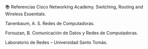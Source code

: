 📚 Referencias
Cisco Networking Academy. Switching, Routing and Wireless Essentials.

Tanenbaum, A. S. Redes de Computadoras.

Forouzan, B. Comunicación de Datos y Redes de Computadoras.

Laboratorio de Redes – Universidad Santo Tomás.
